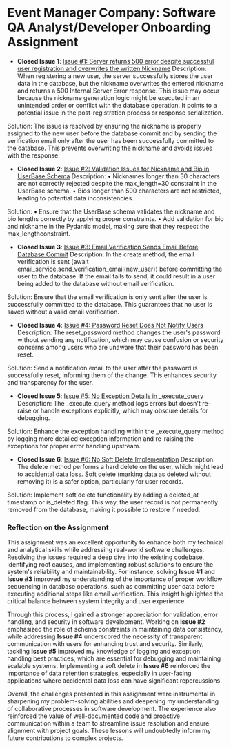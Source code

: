 # Event Manager Company: Software QA Analyst/Developer Onboarding Assignment

- **Closed Issue 1**: [Issue #1: Server returns 500 error despite successful user registration and overwrites the written Nickname](https://github.com/GxPatel/event_manager/blob/a590a8c8a2ca2f18f2751bd733e7ac5a523ec619/app/services/user_service.py#L54)
Description:
When registering a new user, the server successfully stores the user data in the database, but the nickname overwrites the entered nickname and returns a 500 Internal Server Error response. This issue may occur because the nickname generation logic might be executed in an unintended order or conflict with the database operation. It points to a potential issue in the post-registration process or response serialization.

Solution:
The issue is resolved by ensuring the nickname is properly assigned to the new user before the database commit and by sending the verification email only after the user has been successfully committed to the database. This prevents overwriting the nickname and avoids issues with the response.

- **Closed Issue 2**: [Issue #2: Validation Issues for Nickname and Bio in UserBase Schema](https://github.com/GxPatel/event_manager/blob/a590a8c8a2ca2f18f2751bd733e7ac5a523ec619/app/schemas/user_schemas.py#L25)
Description:
•	Nicknames longer than 30 characters are not correctly rejected despite the max_length=30 constraint in the UserBase schema.
•	Bios longer than 500 characters are not restricted, leading to potential data inconsistencies.

Solution:
•	Ensure that the UserBase schema validates the nickname and bio lengths correctly by applying proper constraints.
•	Add validation for bio and nickname in the Pydantic model, making sure that they respect the max_lengthconstraint.
 
- **Closed Issue 3**: [Issue #3: Email Verification Sends Email Before Database Commit](https://github.com/GxPatel/event_manager/blob/a590a8c8a2ca2f18f2751bd733e7ac5a523ec619/app/services/user_service.py#L54)
Description:
In the create method, the email verification is sent (await email_service.send_verification_email(new_user)) before committing the user to the database. If the email fails to send, it could result in a user being added to the database without email verification.

Solution:
Ensure that the email verification is only sent after the user is successfully committed to the database. This guarantees that no user is saved without a valid email verification.

- **Closed Issue 4**: [Issue #4: Password Reset Does Not Notify Users](https://github.com/GxPatel/event_manager/blob/a590a8c8a2ca2f18f2751bd733e7ac5a523ec619/app/services/user_service.py#L170)
Description:
The reset_password method changes the user's password without sending any notification, which may cause confusion or security concerns among users who are unaware that their password has been reset.

Solution:
Send a notification email to the user after the password is successfully reset, informing them of the change. This enhances security and transparency for the user.

- **Closed Issue 5**: [Issue #5: No Exception Details in _execute_query](https://github.com/GxPatel/event_manager/blob/a590a8c8a2ca2f18f2751bd733e7ac5a523ec619/app/services/user_service.py#L24)
Description:
The _execute_query method logs errors but doesn't re-raise or handle exceptions explicitly, which may obscure details for debugging.

Solution:
Enhance the exception handling within the _execute_query method by logging more detailed exception information and re-raising the exceptions for proper error handling upstream.

- **Closed Issue 6**: [Issue #6: No Soft Delete Implementation](https://github.com/GxPatel/event_manager/blob/a590a8c8a2ca2f18f2751bd733e7ac5a523ec619/app/services/user_service.py#L119)
Description:
The delete method performs a hard delete on the user, which might lead to accidental data loss. Soft delete (marking data as deleted without removing it) is a safer option, particularly for user records.

Solution:
Implement soft delete functionality by adding a deleted_at timestamp or is_deleted flag. This way, the user record is not permanently removed from the database, making it possible to restore if needed.


### Reflection on the Assignment

This assignment was an excellent opportunity to enhance both my technical and analytical skills while addressing real-world software challenges. Resolving the issues required a deep dive into the existing codebase, identifying root causes, and implementing robust solutions to ensure the system's reliability and maintainability. For instance, solving **Issue #1** and **Issue #3** improved my understanding of the importance of proper workflow sequencing in database operations, such as committing user data before executing additional steps like email verification. This insight highlighted the critical balance between system integrity and user experience.

Through this process, I gained a stronger appreciation for validation, error handling, and security in software development. Working on **Issue #2** emphasized the role of schema constraints in maintaining data consistency, while addressing **Issue #4** underscored the necessity of transparent communication with users for enhancing trust and security. Similarly, tackling **Issue #5** improved my knowledge of logging and exception handling best practices, which are essential for debugging and maintaining scalable systems. Implementing a soft delete in **Issue #6** reinforced the importance of data retention strategies, especially in user-facing applications where accidental data loss can have significant repercussions.

Overall, the challenges presented in this assignment were instrumental in sharpening my problem-solving abilities and deepening my understanding of collaborative processes in software development. The experience also reinforced the value of well-documented code and proactive communication within a team to streamline issue resolution and ensure alignment with project goals. These lessons will undoubtedly inform my future contributions to complex projects.
